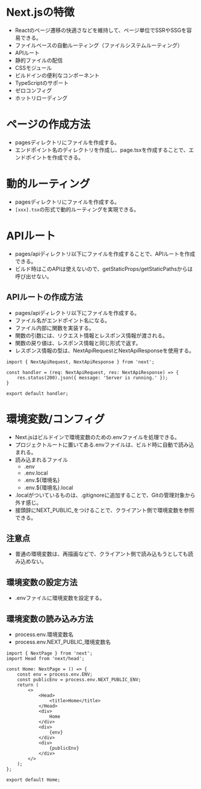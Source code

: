 # Next.jsの特徴
- Reactのページ遷移の快適さなどを維持して、ページ単位でSSRやSSGを容易できる。
- ファイルベースの自動ルーティング（ファイルシステムルーティング）
- APIルート
- 静的ファイルの配信
- CSSモジュール
- ビルドインの便利なコンポーネント
- TypeScriptのサポート
- ゼロコンフィグ
- ホットリローディング

# ページの作成方法
- pagesディレクトリにファイルを作成する。
- エンドポイント名のディレクトリを作成し、page.tsxを作成することで、エンドポイントを作成できる。

# 動的ルーティング
- pagesディレクトリにファイルを作成する。
- `[xxx].tsx`の形式で動的ルーティングを実現できる。

# APIルート
- pages/apiディレクトリ以下にファイルを作成することで、APIルートを作成できる。
- ビルド時はこのAPIは使えないので、getStaticProps/getStaticPathsからは呼び出せない。

## APIルートの作成方法
- pages/apiディレクトリ以下にファイルを作成する。
- ファイル名がエンドポイント名になる。
- ファイル内部に関数を実装する。
- 関数の引数には、リクエスト情報とレスポンス情報が渡される。
- 関数の戻り値は、レスポンス情報と同じ形式で返す。
- レスポンス情報の型は、NextApiRequestとNextApiResponseを使用する。

```tsx
import { NextApiRequest, NextApiResponse } from 'next';

const handler = (req: NextApiRequest, res: NextApiResponse) => {
    res.status(200).json({ message: 'Server is running.' });
}

export default handler;
```

# 環境変数/コンフィグ
- Next.jsはビルドインで環境変数のための.envファイルを処理できる。
- プロジェクトルートに置いてある.envファイルは、ビルド時に自動で読み込まれる。
- 読み込まれるファイル
    - .env
    - .env.local
    - .env.${環境名}
    - .env.${環境名}.local
- .localがついているものは、.gitignoreに追加することで、Gitの管理対象から外す感じ。
- 接頭辞にNEXT_PUBLIC_をつけることで、クライアント側で環境変数を参照できる。

## 注意点
- 普通の環境変数は、再描画などで、クライアント側で読み込もうとしても読み込めない。

## 環境変数の設定方法
- .envファイルに環境変数を設定する。

## 環境変数の読み込み方法
- process.env.環境変数名
- process.env.NEXT_PUBLIC_環境変数名

```tsx
import { NextPage } from 'next';
import Head from 'next/head';

const Home: NextPage = () => {
    const env = process.env.ENV;
    const publicEnv = process.env.NEXT_PUBLIC_ENV;
    return (
        <>
            <Head>
                <title>Home</title>
            </Head>
            <div>
                Home
            </div>
            <div>
                {env}
            </div>
            <div>
                {publicEnv}
            </div>
        </>
    );
};

export default Home;
```